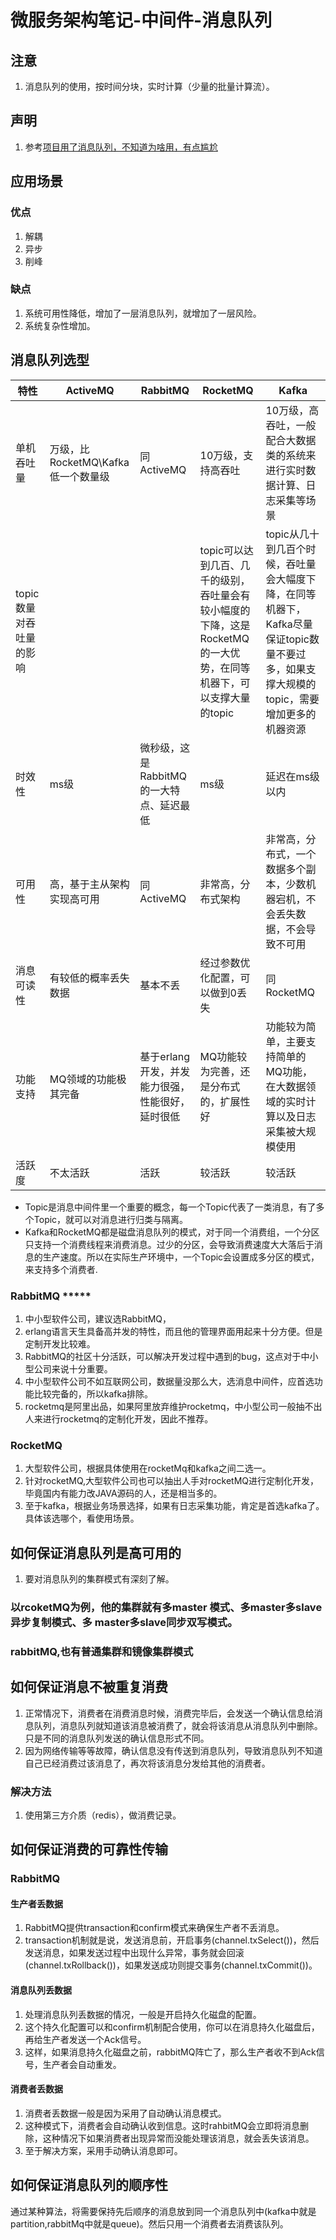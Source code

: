 # 微服务架构笔记-中间件-消息队列


## 注意

1. 消息队列的使用，按时间分块，实时计算（少量的批量计算流）。

## 声明

1. 参考[项目用了消息队列，不知道为啥用，有点尴尬](https://mp.weixin.qq.com/s/PG29Ig3ttBEznI7oG0nimw)

## 应用场景

### 优点

1. 解耦
2. 异步
3. 削峰

### 缺点

1. 系统可用性降低，增加了一层消息队列，就增加了一层风险。
2. 系统复杂性增加。

## 消息队列选型

|特性|ActiveMQ|RabbitMQ|RocketMQ|Kafka|
|--|--|--|--|--|
|单机吞吐量|万级，比RocketMQ\Kafka低一个数量级|同ActiveMQ|10万级，支持高吞吐|10万级，高吞吐，一般配合大数据类的系统来进行实时数据计算、日志采集等场景||
|topic数量对吞吐量的影响|||topic可以达到几百、几千的级别，吞吐量会有较小幅度的下降，这是RocketMQ的一大优势，在同等机器下，可以支撑大量的topic|topic从几十到几百个时候，吞吐量会大幅度下降，在同等机器下，Kafka尽量保证topic数量不要过多，如果支撑大规模的topic，需要增加更多的机器资源|
|时效性|ms级|微秒级，这是RabbitMQ的一大特点、延迟最低|ms级|延迟在ms级以内|
|可用性|高，基于主从架构实现高可用|同ActiveMQ|非常高，分布式架构|非常高，分布式，一个数据多个副本，少数机器宕机，不会丢失数据，不会导致不可用|
|消息可读性|有较低的概率丢失数据|基本不丢|经过参数优化配置，可以做到0丢失|同RocketMQ|
|功能支持|MQ领域的功能极其完备|基于erlang开发，并发能力很强，性能很好，延时很低|MQ功能较为完善，还是分布式的，扩展性好|功能较为简单，主要支持简单的MQ功能，在大数据领域的实时计算以及日志采集被大规模使用|
|活跃度|不太活跃|活跃|较活跃|较活跃|

* Topic是消息中间件里一个重要的概念，每一个Topic代表了一类消息，有了多个Topic，就可以对消息进行归类与隔离。
* Kafka和RocketMQ都是磁盘消息队列的模式，对于同一个消费组，一个分区只支持一个消费线程来消费消息。过少的分区，会导致消费速度大大落后于消息的生产速度。所以在实际生产环境中，一个Topic会设置成多分区的模式，来支持多个消费者.

### RabbitMQ    *****

1. 中小型软件公司，建议选RabbitMQ，
2. erlang语言天生具备高并发的特性，而且他的管理界面用起来十分方便。但是定制开发比较难。
3. RabbitMQ的社区十分活跃，可以解决开发过程中遇到的bug，这点对于中小型公司来说十分重要。
4. 中小型软件公司不如互联网公司，数据量没那么大，选消息中间件，应首选功能比较完备的，所以kafka排除。
5. rocketmq是阿里出品，如果阿里放弃维护rocketmq，中小型公司一般抽不出人来进行rocketmq的定制化开发，因此不推荐。

### RocketMQ

1. 大型软件公司，根据具体使用在rocketMq和kafka之间二选一。
2. 针对rocketMQ,大型软件公司也可以抽出人手对rocketMQ进行定制化开发，毕竟国内有能力改JAVA源码的人，还是相当多的。
3. 至于kafka，根据业务场景选择，如果有日志采集功能，肯定是首选kafka了。具体该选哪个，看使用场景。

## 如何保证消息队列是高可用的

1. 要对消息队列的集群模式有深刻了解。

### 以rcoketMQ为例，他的集群就有多master 模式、多master多slave异步复制模式、多 master多slave同步双写模式。

### rabbitMQ,也有普通集群和镜像集群模式

## 如何保证消息不被重复消费

1. 正常情况下，消费者在消费消息时候，消费完毕后，会发送一个确认信息给消息队列，消息队列就知道该消息被消费了，就会将该消息从消息队列中删除。只是不同的消息队列发送的确认信息形式不同。
2. 因为网络传输等等故障，确认信息没有传送到消息队列，导致消息队列不知道自己已经消费过该消息了，再次将该消息分发给其他的消费者。

### 解决方法

1. 使用第三方介质（redis），做消费记录。

## 如何保证消费的可靠性传输

### RabbitMQ

#### 生产者丢数据

1. RabbitMQ提供transaction和confirm模式来确保生产者不丢消息。
2. transaction机制就是说，发送消息前，开启事务(channel.txSelect())，然后发送消息，如果发送过程中出现什么异常，事务就会回滚(channel.txRollback())，如果发送成功则提交事务(channel.txCommit())。

#### 消息队列丢数据

1. 处理消息队列丢数据的情况，一般是开启持久化磁盘的配置。
2. 这个持久化配置可以和confirm机制配合使用，你可以在消息持久化磁盘后，再给生产者发送一个Ack信号。
3. 这样，如果消息持久化磁盘之前，rabbitMQ阵亡了，那么生产者收不到Ack信号，生产者会自动重发。

#### 消费者丢数据

1. 消费者丢数据一般是因为采用了自动确认消息模式。
2. 这种模式下，消费者会自动确认收到信息。这时rahbitMQ会立即将消息删除，这种情况下如果消费者出现异常而没能处理该消息，就会丢失该消息。
3. 至于解决方案，采用手动确认消息即可。


## 如何保证消息队列的顺序性

通过某种算法，将需要保持先后顺序的消息放到同一个消息队列中(kafka中就是partition,rabbitMq中就是queue)。然后只用一个消费者去消费该队列。



